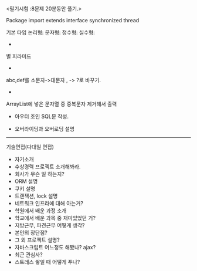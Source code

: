 <필기시험 :8문제 20분동안 풀기.>

Package
import
extends
interface
synchronized
thread

기본 타입
논리형:
문자형:
정수형:
실수형:


*
별 피라미드


*
abc,def를
소문자->대문자 , -> ?로 바꾸기.


*
ArrayList에 넣은 문자열 중 중복문자 제거해서 출력



* 아우터 조인 SQL문 작성.

* 오버라이딩과 오버로딩 설명


-----------------------------------------------
기술면접(다대일 면접)

- 자기소개
- 수상경력 프로젝트 소개해봐라.
- 회사가 무슨 일 하는지?
- ORM 설명
- 쿠키 설명
- 트랜잭션, lock 설명
- 네트워크 인프라에 대해 아는거?
- 학원에서 배운 과정 소개
- 학교에서 배운 과목 중 재미있었던 거?
- 지방근무, 파견근무 어떻게 생각?
- 본인의 장단점?
- 그 외 프로젝트 설명?
- 자바스크립트 어느정도 해봤나? ajax?
- 최근 관심사?
- 스트레스 쌓일 때 어떻게 푸나?